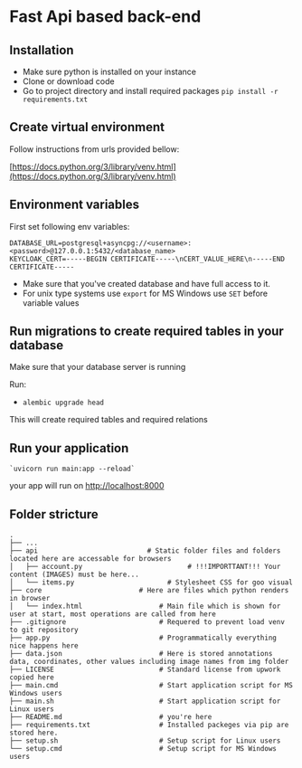 # Fast Api based back-end

## Installation

 - Make sure python is installed on your instance
 - Clone or download code
 - Go to project directory and install required packages `pip install -r requirements.txt`

## Create virtual environment

Follow instructions from urls provided bellow:

[https://docs.python.org/3/library/venv.html](https://docs.python.org/3/library/venv.html)

## Environment variables
First set following env variables:

    DATABASE_URL=postgresql+asyncpg://<username>:<password>@127.0.0.1:5432/<database_name>
    KEYCLOAK_CERT=-----BEGIN CERTIFICATE-----\nCERT_VALUE_HERE\n-----END CERTIFICATE-----

 - Make sure that you've created database and have full access to it.
 - For unix type systems use `export` for MS Windows use `SET` before variable values

## Run migrations to create required tables in your database

Make sure that your database server is running

Run:
 - `alembic upgrade head`

This will create required tables and required relations

## Run your application

    `uvicorn run main:app --reload`
your app will run on [http://localhost:8000](http://localhost:8000)

## Folder stricture

    .
    ├── ...
    ├── api                           # Static folder files and folders located here are accessable for browsers
    │   ├── account.py                          # !!!IMPORTTANT!!! Your content (IMAGES) must be here...
    │   └── items.py                       # Stylesheet CSS for goo visual
    ├── core                        # Here are files which python renders in browser
    │   └── index.html                   # Main file which is shown for user at start, most operations are called from here
    ├── .gitignore                       # Requered to prevent load venv to git repository
    ├── app.py                           # Programmatically everything nice happens here
    ├── data.json                        # Here is stored annotations data, coordinates, other values including image names from img folder
    ├── LICENSE                          # Standard license from upwork copied here
    ├── main.cmd                         # Start application script for MS Windows users
    ├── main.sh                          # Start application script for Linux users
    ├── README.md                        # you're here
    ├── requirements.txt                 # Installed packeges via pip are stored here.
    ├── setup.sh                         # Setup script for Linux users
    └── setup.cmd                        # Setup script for MS Windows users



